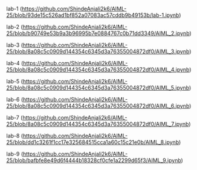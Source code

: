 lab-1 (https://github.com/ShindeAnjali2k6/AIML-25/blob/93de15c526ad1bf852a07083ac57cddb9b49153b/lab-1.ipynb)

lab-2 (https://github.com/ShindeAnjali2k6/AIML-25/blob/b90749e53b9a3b96995b7e0884767c0b71dd3349/AIML_2.ipynb)

lab-3 (https://github.com/ShindeAnjali2k6/AIML-25/blob/8a08c5c0909d144354c6345d3a76355004872df0/AIML_3.ipynb)

lab-4 (https://github.com/ShindeAnjali2k6/AIML-25/blob/8a08c5c0909d144354c6345d3a76355004872df0/AIML_4.ipynb)

lab-5 (https://github.com/ShindeAnjali2k6/AIML-25/blob/8a08c5c0909d144354c6345d3a76355004872df0/AIML_5.ipynb)

lab-6 (https://github.com/ShindeAnjali2k6/AIML-25/blob/8a08c5c0909d144354c6345d3a76355004872df0/AIML_6.ipynb)

lab-7 (https://github.com/ShindeAnjali2k6/AIML-25/blob/8a08c5c0909d144354c6345d3a76355004872df0/AIML_7.ipynb)

lab-8 (https://github.com/ShindeAnjali2k6/AIML-25/blob/dd1c3261f1cc17e325684515cca1a60c15c21e0b/AIML_8.ipynb)

lab-9 (https://github.com/ShindeAnjali2k6/AIML-25/blob/bafbfe8e49d6f4444b18328cf0cfe1a2299d65f3/AIML_9.ipynb)
